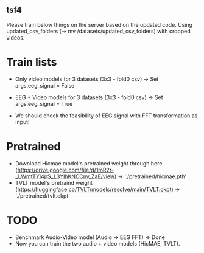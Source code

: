 ## tsf4

Please train below things on the server based on the updated code.
Using updated_csv_folders (-> mv /datasets/updated_csv_folders) with cropped videos.

# Train lists
- Only video models for 3 datasets (3x3 - fold0 csv) -> Set args.eeg_signal = False
- EEG + Video models for 3 datasets (3x3 - fold0 csv) -> Set args.eeg_signal = True

- We should check the feasibility of EEG signal with FFT transformation as input!

# Pretrained
- Download Hicmae model's pretrained weight through here (https://drive.google.com/file/d/1mR2r-_LWmtTYl4pS_L3YlhKNCCnv_ZaE/view) -> './pretrained/hicmae.pth'
- TVLT model's pretraind weight (https://huggingface.co/TVLT/models/resolve/main/TVLT.ckpt) -> './pretrained/tvlt.ckpt'

# TODO
- Benchmark Audio-Video model (Audio -> EEG FFT) -> Done
- Now you can train the two audio + video models (HicMAE, TVLT).
